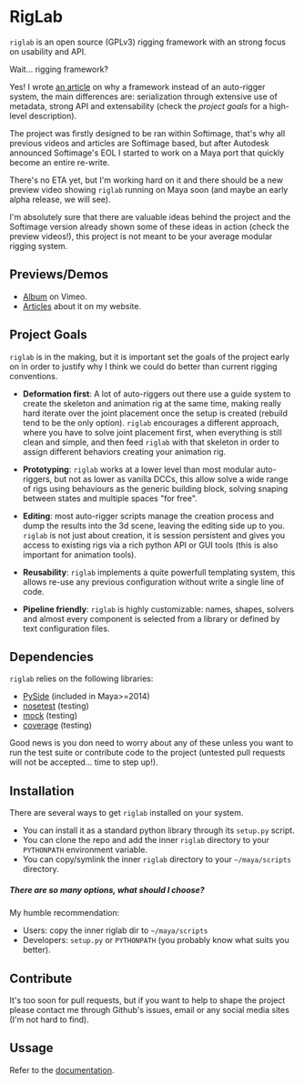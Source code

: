 RigLab
======

`riglab` is an open source (GPLv3) rigging framework with an strong focus on
usability and API.

Wait... rigging framework?

Yes! I wrote [an article](#) on why a framework instead of an auto-rigger
system, the main differences are: serialization through extensive use of
metadata, strong API and extensability (check the *project goals* for a
high-level description).

The project was firstly designed to be ran within Softimage, that's why all
previous videos and articles are Softimage based, but after Autodesk announced
Softimage's EOL I started to work on a Maya port that quickly become an entire
re-write.

There's no ETA yet, but I'm working hard on it and there should be a new
preview video showing `riglab` running on Maya soon (and maybe an early alpha
release, we will see).

I'm absolutely sure that there are valuable ideas behind the project and the
Softimage version already shown some of these ideas in action (check the
preview videos!), this project is not meant to be your average modular rigging
system.


## Previews/Demos

- [Album](http://www.vimeo.com/album/2631181) on Vimeo.
- [Articles](http://www.cesarsaez.me/tag/riglab.html) about it on my website.


## Project Goals

`riglab` is in the making, but it is important set the goals of the project
early on in order to justify why I think we could do better than current
rigging conventions.

- **Deformation first**: A lot of auto-riggers out there use a guide system
to create the skeleton and animation rig at the same time, making really hard
iterate over the joint placement once the setup is created (rebuild tend to
be the only option). `riglab` encourages a different approach, where you
have to solve joint placement first, when everything is still clean and
simple, and then feed `riglab` with that skeleton in order to assign different
behaviors creating your animation rig.

- **Prototyping**: `riglab` works at a lower level than most modular auto-riggers,
but not as lower as vanilla DCCs, this allow solve a wide range of rigs using
behaviours as the generic building block, solving snaping between states
and multiple spaces "for free".

- **Editing**: most auto-rigger scripts manage the creation process and
dump the results into the 3d scene, leaving the editing side up to
you. `riglab` is not just about creation, it is session persistent and gives
you access to existing rigs via a rich python API or GUI tools (this is also
important for animation tools).

- **Reusability**: `riglab` implements a quite powerfull templating system,
this allows re-use any previous configuration without write a single
line of code.

- **Pipeline friendly**: `riglab` is highly customizable: names, shapes,
solvers and almost every component is selected from a library or defined by
text configuration files.


## Dependencies

`riglab` relies on the following libraries:

- [PySide](#) (included in Maya>=2014)
- [nosetest](#) (testing)
- [mock](#) (testing)
- [coverage](#) (testing)

Good news is you don need to worry about any of these unless you want to run the test suite or contribute code to the project (untested pull requests will not be accepted... time to step up!).


## Installation

There are several ways to get `riglab` installed on your system.
- You can install it as a standard python library through its `setup.py` script.
- You can clone the repo and add the inner `riglab` directory to your `PYTHONPATH` environment variable.
- You can copy/symlink the inner `riglab` directory to your `~/maya/scripts` directory.

##### There are so many options, what should I choose?

My humble recommendation:
- Users: copy the inner riglab dir to `~/maya/scripts`
- Developers: `setup.py` or `PYTHONPATH` (you probably know what suits you better).


## Contribute

It's too soon for pull requests, but if you want to help to shape the project please contact me through Github's issues,  email or any social media sites (I'm not hard to find).


## Ussage

Refer to the [documentation](#).
